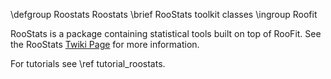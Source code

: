 \defgroup Roostats Roostats
\brief  RooStats toolkit classes
\ingroup Roofit

RooStats is a package containing statistical tools built on top of RooFit.
See the RooStats [Twiki Page](https://twiki.cern.ch/twiki/bin/view/RooStats/WebHome) for more information.

For tutorials see \ref tutorial_roostats. 

